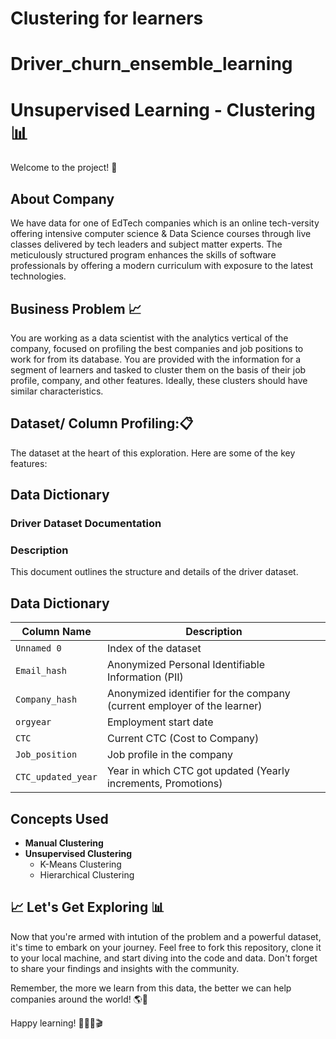 # Clustering for learners
# Driver_churn_ensemble_learning

# Unsupervised Learning - Clustering 📊

Welcome to the project! 🎉 

## About Company
We have data for one of EdTech companies which is an online tech-versity offering intensive computer science & Data Science courses through live classes delivered by tech leaders and subject matter experts. The meticulously structured program enhances the skills of software professionals by offering a modern curriculum with exposure to the latest technologies. 


## Business Problem 📈
You are working as a data scientist with the analytics vertical of the company, focused on profiling the best companies and job positions to work for from its database. You are provided with the information for a segment of learners and tasked to cluster them on the basis of their job profile, company, and other features. Ideally, these clusters should have similar characteristics.

## Dataset/ Column Profiling:📋

The dataset at the heart of this exploration. Here are some of the key features:

## Data Dictionary

### Driver Dataset Documentation

### Description
This document outlines the structure and details of the driver dataset.

## Data Dictionary

| Column Name        | Description |
|--------------------|-------------|
| `Unnamed 0`       | Index of the dataset |
| `Email_hash`      | Anonymized Personal Identifiable Information (PII) |
| `Company_hash`    | Anonymized identifier for the company (current employer of the learner) |
| `orgyear`        | Employment start date |
| `CTC`            | Current CTC (Cost to Company) |
| `Job_position`   | Job profile in the company |
| `CTC_updated_year` | Year in which CTC got updated (Yearly increments, Promotions) |

## Concepts Used

- **Manual Clustering**
- **Unsupervised Clustering**
  - K-Means Clustering
  - Hierarchical Clustering


## 📈 Let's Get Exploring 📊

Now that you're armed with intution of the problem and a powerful dataset, it's time to embark on your journey. Feel free to fork this repository, clone it to your local machine, and start diving into the code and data. Don't forget to share your findings and insights with the community.

Remember, the more we learn from this data, the better we can help companies around the world! 🌎🍿

Happy learning! 🚀👨‍💻🎬
